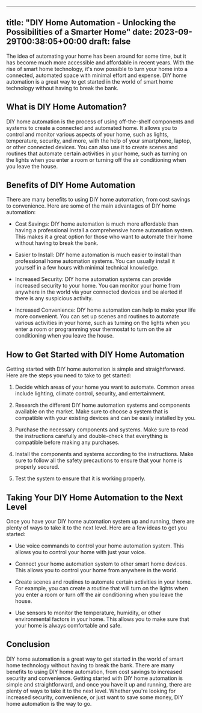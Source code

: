
---
title: "DIY Home Automation - Unlocking the Possibilities of a Smarter Home"
date: 2023-09-29T00:38:05+00:00
draft: false
---

The idea of automating your home has been around for some time, but it has become much more accessible and affordable in recent years. With the rise of smart home technology, it's now possible to turn your home into a connected, automated space with minimal effort and expense. DIY home automation is a great way to get started in the world of smart home technology without having to break the bank.

## What is DIY Home Automation?

DIY home automation is the process of using off-the-shelf components and systems to create a connected and automated home. It allows you to control and monitor various aspects of your home, such as lights, temperature, security, and more, with the help of your smartphone, laptop, or other connected devices. You can also use it to create scenes and routines that automate certain activities in your home, such as turning on the lights when you enter a room or turning off the air conditioning when you leave the house.

## Benefits of DIY Home Automation

There are many benefits to using DIY home automation, from cost savings to convenience. Here are some of the main advantages of DIY home automation: 

- Cost Savings: DIY home automation is much more affordable than having a professional install a comprehensive home automation system. This makes it a great option for those who want to automate their home without having to break the bank.

- Easier to Install: DIY home automation is much easier to install than professional home automation systems. You can usually install it yourself in a few hours with minimal technical knowledge.

- Increased Security: DIY home automation systems can provide increased security to your home. You can monitor your home from anywhere in the world via your connected devices and be alerted if there is any suspicious activity.

- Increased Convenience: DIY home automation can help to make your life more convenient. You can set up scenes and routines to automate various activities in your home, such as turning on the lights when you enter a room or programming your thermostat to turn on the air conditioning when you leave the house.

## How to Get Started with DIY Home Automation

Getting started with DIY home automation is simple and straightforward. Here are the steps you need to take to get started: 

1. Decide which areas of your home you want to automate. Common areas include lighting, climate control, security, and entertainment.

2. Research the different DIY home automation systems and components available on the market. Make sure to choose a system that is compatible with your existing devices and can be easily installed by you.

3. Purchase the necessary components and systems. Make sure to read the instructions carefully and double-check that everything is compatible before making any purchases.

4. Install the components and systems according to the instructions. Make sure to follow all the safety precautions to ensure that your home is properly secured.

5. Test the system to ensure that it is working properly.

## Taking Your DIY Home Automation to the Next Level

Once you have your DIY home automation system up and running, there are plenty of ways to take it to the next level. Here are a few ideas to get you started:

- Use voice commands to control your home automation system. This allows you to control your home with just your voice.

- Connect your home automation system to other smart home devices. This allows you to control your home from anywhere in the world.

- Create scenes and routines to automate certain activities in your home. For example, you can create a routine that will turn on the lights when you enter a room or turn off the air conditioning when you leave the house.

- Use sensors to monitor the temperature, humidity, or other environmental factors in your home. This allows you to make sure that your home is always comfortable and safe.

## Conclusion

DIY home automation is a great way to get started in the world of smart home technology without having to break the bank. There are many benefits to using DIY home automation, from cost savings to increased security and convenience. Getting started with DIY home automation is simple and straightforward, and once you have it up and running, there are plenty of ways to take it to the next level. Whether you're looking for increased security, convenience, or just want to save some money, DIY home automation is the way to go.